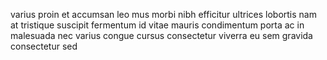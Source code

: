 varius proin et accumsan leo mus morbi nibh efficitur ultrices lobortis nam at
tristique suscipit fermentum id vitae mauris condimentum porta ac in malesuada
nec varius congue cursus consectetur viverra eu sem gravida consectetur sed